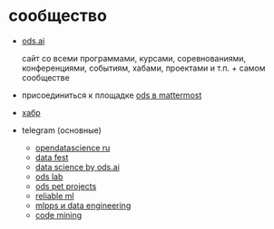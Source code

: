 # сообщество

* [ods.ai](https://ods.ai/)

    сайт со всеми программами, курсами, соревнованиями, конференциями, событиям, хабами, проектами и т.п. + самом сообществе

* присоединиться к площадке [ods в mattermost](https://ods.ai/tracks/mattermost)
* [хабр](https://habr.com/ru/company/ods/blog/)
* telegram (основные)
    * [opendatascience ru](https://t.me/ods_ru)
    * [data fest](https://t.me/datafest)
    * [data science by ods.ai](https://t.me/opendatascience)
    * [ods lab](https://t.me/odslab)
    * [ods pet projects](https://t.me/ods_pet_projects)
    * [reliable ml](https://t.me/reliable_ml)
    * [mlpps и data engineering](https://t.me/MLopsProduction)
    * [code mining](https://t.me/codemining)

